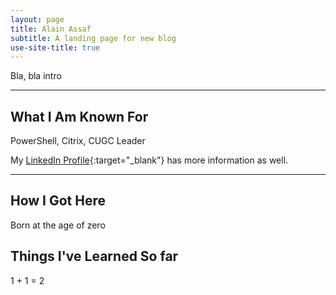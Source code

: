 ```yaml
---
layout: page
title: Alain Assaf
subtitle: A landing page for new blog
use-site-title: true
---
```


Bla, bla intro

---
## What I Am Known For

PowerShell, Citrix, CUGC Leader

My [LinkedIn Profile](https://www.linkedin.com/in/alainassaf/){:target="_blank"}  has more information as well.

---
## How I Got Here

Born at the age of zero

## Things I've Learned So far

1 + 1 = 2